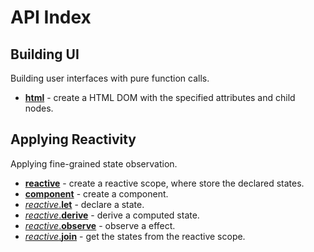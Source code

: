 # API Index

## Building UI

Building user interfaces with pure function calls.

- [**html**](/echox-dom#html) - create a HTML DOM with the specified attributes and child nodes.

## Applying Reactivity

Applying fine-grained state observation.

- [**reactive**](/echox-reactive#reactive) - create a reactive scope, where store the declared states.
- [**component**](/echox-reactive#component) - create a component.
- [_reactive_.**let**](/echox-reactive#reactive-state) - declare a state.
- [_reactive_.**derive**](/echox-reactive#reactive-computed) - derive a computed state.
- [_reactive_.**observe**](/echox-reactive#reactive-effect) - observe a effect.
- [_reactive_.**join**](/echox-reactive#reactive-join) - get the states from the reactive scope.

